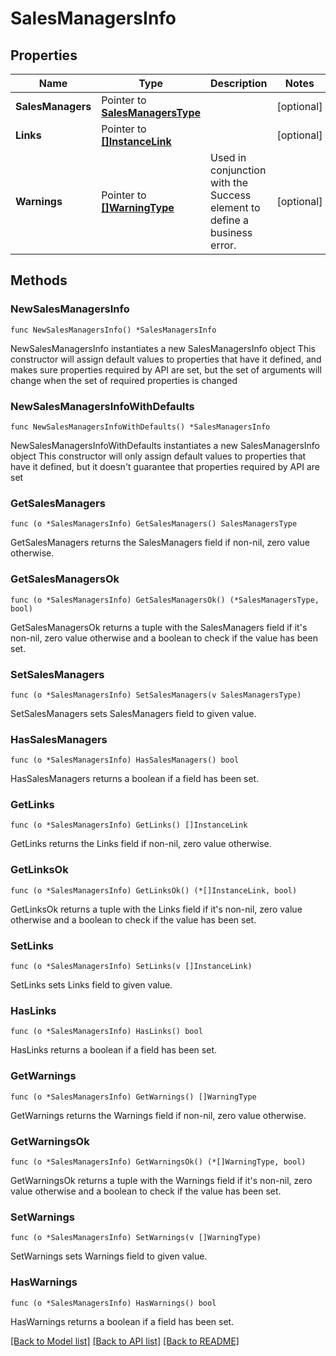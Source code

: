 # SalesManagersInfo

## Properties

Name | Type | Description | Notes
------------ | ------------- | ------------- | -------------
**SalesManagers** | Pointer to [**SalesManagersType**](SalesManagersType.md) |  | [optional] 
**Links** | Pointer to [**[]InstanceLink**](InstanceLink.md) |  | [optional] 
**Warnings** | Pointer to [**[]WarningType**](WarningType.md) | Used in conjunction with the Success element to define a business error. | [optional] 

## Methods

### NewSalesManagersInfo

`func NewSalesManagersInfo() *SalesManagersInfo`

NewSalesManagersInfo instantiates a new SalesManagersInfo object
This constructor will assign default values to properties that have it defined,
and makes sure properties required by API are set, but the set of arguments
will change when the set of required properties is changed

### NewSalesManagersInfoWithDefaults

`func NewSalesManagersInfoWithDefaults() *SalesManagersInfo`

NewSalesManagersInfoWithDefaults instantiates a new SalesManagersInfo object
This constructor will only assign default values to properties that have it defined,
but it doesn't guarantee that properties required by API are set

### GetSalesManagers

`func (o *SalesManagersInfo) GetSalesManagers() SalesManagersType`

GetSalesManagers returns the SalesManagers field if non-nil, zero value otherwise.

### GetSalesManagersOk

`func (o *SalesManagersInfo) GetSalesManagersOk() (*SalesManagersType, bool)`

GetSalesManagersOk returns a tuple with the SalesManagers field if it's non-nil, zero value otherwise
and a boolean to check if the value has been set.

### SetSalesManagers

`func (o *SalesManagersInfo) SetSalesManagers(v SalesManagersType)`

SetSalesManagers sets SalesManagers field to given value.

### HasSalesManagers

`func (o *SalesManagersInfo) HasSalesManagers() bool`

HasSalesManagers returns a boolean if a field has been set.

### GetLinks

`func (o *SalesManagersInfo) GetLinks() []InstanceLink`

GetLinks returns the Links field if non-nil, zero value otherwise.

### GetLinksOk

`func (o *SalesManagersInfo) GetLinksOk() (*[]InstanceLink, bool)`

GetLinksOk returns a tuple with the Links field if it's non-nil, zero value otherwise
and a boolean to check if the value has been set.

### SetLinks

`func (o *SalesManagersInfo) SetLinks(v []InstanceLink)`

SetLinks sets Links field to given value.

### HasLinks

`func (o *SalesManagersInfo) HasLinks() bool`

HasLinks returns a boolean if a field has been set.

### GetWarnings

`func (o *SalesManagersInfo) GetWarnings() []WarningType`

GetWarnings returns the Warnings field if non-nil, zero value otherwise.

### GetWarningsOk

`func (o *SalesManagersInfo) GetWarningsOk() (*[]WarningType, bool)`

GetWarningsOk returns a tuple with the Warnings field if it's non-nil, zero value otherwise
and a boolean to check if the value has been set.

### SetWarnings

`func (o *SalesManagersInfo) SetWarnings(v []WarningType)`

SetWarnings sets Warnings field to given value.

### HasWarnings

`func (o *SalesManagersInfo) HasWarnings() bool`

HasWarnings returns a boolean if a field has been set.


[[Back to Model list]](../README.md#documentation-for-models) [[Back to API list]](../README.md#documentation-for-api-endpoints) [[Back to README]](../README.md)


